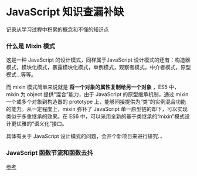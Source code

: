 # JavaScript 知识查漏补缺
记录从学习过程中积累的概念和不懂的知识点

### 什么是 Mixin 模式
这是一种 JavaScript 的设计模式，同样属于JavaScript 设计模式的还有：构造器模式，模块化模式，暴露模块化模式，单例模式，观察者模式，中介者模式，原型模式...等等。

而 mixin 模式简单来说就是 **将一个对象的属性复制给另一个对象** ，ES5 中，mixin 为 object 提供“混合”能力，由于 JavaScript 的原型继承机制，通过 mixin 一个或多个对象到构造器的 prototype 上，能够间接提供为“类”的实例混合功能的能力。从一定程度上，mixin 弥补了 JavaScript 单一原型链的却下，可以实现类似于多重继承的效果。在 ES6 中，可以采用全新的基于类继承的“mixin”模式设计更优雅的“语义化”接口。

具体有关于 JavaScript 设计模式的问题，会开个新项目来进行研究...

### JavaScript 函数节流和函数去抖
[参考](https://webfem.com/post/debounce)
